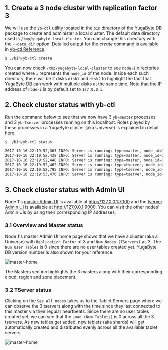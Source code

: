 ## 1. Create a 3 node cluster with replication factor 3 

We will use the [`yb-ctl`]((/admin/yb-ctl/)) utility located in the `bin` directory of the YugaByte DB package to create and administer a local cluster. The default data directory used is `/tmp/yugabyte-local-cluster`. You can change this directory with the `--data_dir` option. Detailed output for the *create* command is available in [yb-ctl Reference](/admin/yb-ctl/#create-cluster).

```sh
$ ./bin/yb-ctl create
```

You can now check `/tmp/yugabyte-local-cluster` to see `node-i` directories created where `i` represents the `node_id` of the node. Inside each such directory, there will be 2 disks `disk1` and `disk2` to highlight the fact that YugaByte DB can work with multiple disks at the same time. Note that the IP address of `node-i` is by default set to `127.0.0.i`.

## 2. Check cluster status with yb-ctl

Run the command below to see that we now have 3 `yb-master` processes and 3 `yb-tserver` processes running on this localhost. Roles played by these processes in a YugaByte cluster (aka Universe) is explained in detail [here](/architecture/concepts/universe/).

```sh
$ ./bin/yb-ctl status
```
```sh
2017-10-16 22:19:52,363 INFO: Server is running: type=master, node_id=1, PID=31926, admin service=127.0.0.1:7000
2017-10-16 22:19:52,438 INFO: Server is running: type=master, node_id=2, PID=31929, admin service=127.0.0.2:7000
2017-10-16 22:19:52,448 INFO: Server is running: type=master, node_id=3, PID=31932, admin service=127.0.0.3:7000
2017-10-16 22:19:52,462 INFO: Server is running: type=tserver, node_id=1, PID=31935, admin service=127.0.0.1:9000, cql service=127.0.0.1:9042, redis service=127.0.0.1:6379
2017-10-16 22:19:52,795 INFO: Server is running: type=tserver, node_id=2, PID=31938, admin service=127.0.0.2:9000, cql service=127.0.0.2:9042, redis service=127.0.0.2:6379
2017-10-16 22:19:53,476 INFO: Server is running: type=tserver, node_id=3, PID=31941, admin service=127.0.0.3:9000, cql service=127.0.0.3:9042, redis service=127.0.0.3:6379
```

## 3. Check cluster status with Admin UI

Node 1's [master Admin UI](/admin/yb-master/#admin-ui) is available at http://127.0.0.1:7000 and the [tserver Admin UI](/admin/yb-tserver/#admin-ui) is available at http://127.0.0.1:9000. You can visit the other nodes' Admin UIs by using their corresponding IP addresses.

### 3.1 Overview and Master status

Node 1's master Admin UI home page shows that we have a cluster (aka a Universe) with `Replication Factor` of 3 and `Num Nodes (TServers)` as 3. The `Num User Tables` is 0 since there are no user tables created yet. YugaByte DB version number is also shown for your reference. 

![master-home](/images/admin/master-home-binary.png)

The Masters section highlights the 3 masters along with their corresponding cloud, region and zone placement. 

### 3.2 TServer status

Clicking on the `See all nodes` takes us to the Tablet Servers page where we can observe the 3 tservers along with the time since they last connected to this master via their regular heartbeats. Since there are no user tables created yet, we can see that the `Load (Num Tablets)` is 0 across all the 3 tservers. As new tables get added, new tablets (aka shards) will get automatically created and distributed evenly across all the available tablet servers.

![master-home](/images/admin/master-tservers-list-binary.png)

